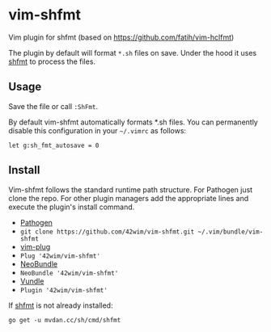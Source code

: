 # vim-shfmt
Vim plugin for shfmt (based on https://github.com/fatih/vim-hclfmt)

The plugin by default will format `*.sh` files on save.
Under the hood it uses [shfmt](https://github.com/mvdan/sh) to process the
files.

## Usage

Save the file or call `:ShFmt`.

By default vim-shfmt automatically formats *.sh files. You can permanently disable this configuration in your `~/.vimrc` as follows:

    let g:sh_fmt_autosave = 0


## Install

Vim-shfmt follows the standard runtime path structure. For Pathogen just clone
the repo. For other plugin managers add the appropriate lines and execute the
plugin's install command.

*  [Pathogen](https://github.com/tpope/vim-pathogen)
  * `git clone https://github.com/42wim/vim-shfmt.git ~/.vim/bundle/vim-shfmt`
*  [vim-plug](https://github.com/junegunn/vim-plug)
  * `Plug '42wim/vim-shfmt'`
*  [NeoBundle](https://github.com/Shougo/neobundle.vim)
  * `NeoBundle '42wim/vim-shfmt'`
*  [Vundle](https://github.com/gmarik/vundle)
  * `Plugin '42wim/vim-shfmt'`

If [shfmt](https://github.com/mvdan/sh) is not already installed:

    go get -u mvdan.cc/sh/cmd/shfmt
